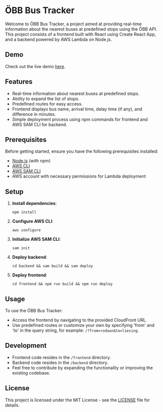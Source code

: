 # ÖBB Bus Tracker

Welcome to ÖBB Bus Tracker, a project aimed at providing real-time information about the nearest buses at predefined stops using the ÖBB API. This project consists of a frontend built with React using Create React App, and a backend powered by AWS Lambda on Node.js.

## Demo

Check out the live demo [here](https://d1vlvmzdvhw8b.cloudfront.net).

## Features

- Real-time information about nearest buses at predefined stops.
- Ability to expand the list of stops.
- Predefined routes for easy access.
- Frontend displays bus name, arrival time, delay time (if any), and difference in minutes.
- Simple deployment process using npm commands for frontend and AWS SAM CLI for backend.

## Prerequisites

Before getting started, ensure you have the following prerequisites installed:

- [Node.js](https://nodejs.org/) (with npm)
- [AWS CLI](https://aws.amazon.com/cli/)
- [AWS SAM CLI](https://aws.amazon.com/serverless/sam/)
- AWS account with necessary permissions for Lambda deployment

## Setup

1. **Install dependencies**: 
   ```
   npm install
   ```

2. **Configure AWS CLI**: 
   ```
   aws configure
   ```

3. **Initialize AWS SAM CLI**: 
   ```
   sam init
   ```

4. **Deploy backend**:
   ```
   cd backend && sam build && sam deploy
   ```

5. **Deploy frontend**:
   ```
   cd frontend && npm run build && npm run deploy
   ```

## Usage

To use the ÖBB Bus Tracker:

- Access the frontend by navigating to the provided CloudFront URL.
- Use predefined routes or customize your own by specifying 'from' and 'to' in the query string, for example: `/?from=rodaun&to=liesing`.

## Development

- Frontend code resides in the `/frontend` directory.
- Backend code resides in the `/backend` directory.
- Feel free to contribute by expanding the functionality or improving the existing codebase.

## License

This project is licensed under the MIT License - see the [LICENSE](LICENSE) file for details.

